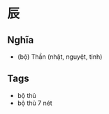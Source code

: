 # 辰

## Nghĩa
* (bộ) Thần (nhật, nguyệt, tinh)

## Tags
* bộ thủ
* bộ thủ 7 nét

<script>window.HANZI_FIELD='辰';</script>
